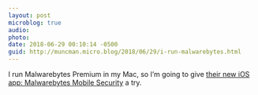 ```yaml
---
layout: post
microblog: true
audio: 
photo: 
date: 2018-06-29 00:10:14 -0500
guid: http://muncman.micro.blog/2018/06/29/i-run-malwarebytes.html
---
```

I run Malwarebytes Premium in my Mac, so I’m going to give [their new iOS app: Malwarebytes Mobile Security](https://itunes.apple.com/us/app/malwarebytes-mobile-security/id1327105431?mt=8) a try. 
